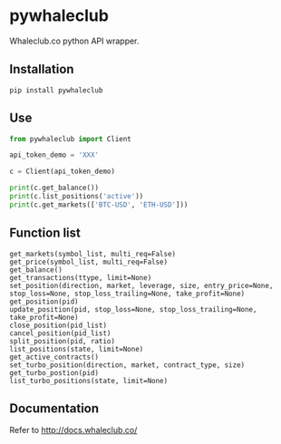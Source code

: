 # pywhaleclub
Whaleclub.co python API wrapper.

## Installation
`pip install pywhaleclub`

## Use
```python
from pywhaleclub import Client

api_token_demo = 'XXX'

c = Client(api_token_demo)

print(c.get_balance())
print(c.list_positions('active'))
print(c.get_markets(['BTC-USD', 'ETH-USD']))
```

## Function list
```
get_markets(symbol_list, multi_req=False)
get_price(symbol_list, multi_req=False)
get_balance()
get_transactions(ttype, limit=None)
set_position(direction, market, leverage, size, entry_price=None, stop_loss=None, stop_loss_trailing=None, take_profit=None)
get_position(pid)
update_position(pid, stop_loss=None, stop_loss_trailing=None, take_profit=None)
close_position(pid_list)
cancel_position(pid_list)
split_position(pid, ratio)
list_positions(state, limit=None)
get_active_contracts()
set_turbo_position(direction, market, contract_type, size)
get_turbo_postion(pid)
list_turbo_positions(state, limit=None)
```

## Documentation
Refer to http://docs.whaleclub.co/

